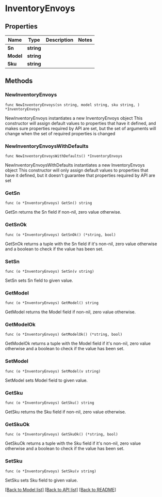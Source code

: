 # InventoryEnvoys

## Properties

Name | Type | Description | Notes
------------ | ------------- | ------------- | -------------
**Sn** | **string** |  | 
**Model** | **string** |  | 
**Sku** | **string** |  | 

## Methods

### NewInventoryEnvoys

`func NewInventoryEnvoys(sn string, model string, sku string, ) *InventoryEnvoys`

NewInventoryEnvoys instantiates a new InventoryEnvoys object
This constructor will assign default values to properties that have it defined,
and makes sure properties required by API are set, but the set of arguments
will change when the set of required properties is changed

### NewInventoryEnvoysWithDefaults

`func NewInventoryEnvoysWithDefaults() *InventoryEnvoys`

NewInventoryEnvoysWithDefaults instantiates a new InventoryEnvoys object
This constructor will only assign default values to properties that have it defined,
but it doesn't guarantee that properties required by API are set

### GetSn

`func (o *InventoryEnvoys) GetSn() string`

GetSn returns the Sn field if non-nil, zero value otherwise.

### GetSnOk

`func (o *InventoryEnvoys) GetSnOk() (*string, bool)`

GetSnOk returns a tuple with the Sn field if it's non-nil, zero value otherwise
and a boolean to check if the value has been set.

### SetSn

`func (o *InventoryEnvoys) SetSn(v string)`

SetSn sets Sn field to given value.


### GetModel

`func (o *InventoryEnvoys) GetModel() string`

GetModel returns the Model field if non-nil, zero value otherwise.

### GetModelOk

`func (o *InventoryEnvoys) GetModelOk() (*string, bool)`

GetModelOk returns a tuple with the Model field if it's non-nil, zero value otherwise
and a boolean to check if the value has been set.

### SetModel

`func (o *InventoryEnvoys) SetModel(v string)`

SetModel sets Model field to given value.


### GetSku

`func (o *InventoryEnvoys) GetSku() string`

GetSku returns the Sku field if non-nil, zero value otherwise.

### GetSkuOk

`func (o *InventoryEnvoys) GetSkuOk() (*string, bool)`

GetSkuOk returns a tuple with the Sku field if it's non-nil, zero value otherwise
and a boolean to check if the value has been set.

### SetSku

`func (o *InventoryEnvoys) SetSku(v string)`

SetSku sets Sku field to given value.



[[Back to Model list]](../README.md#documentation-for-models) [[Back to API list]](../README.md#documentation-for-api-endpoints) [[Back to README]](../README.md)


